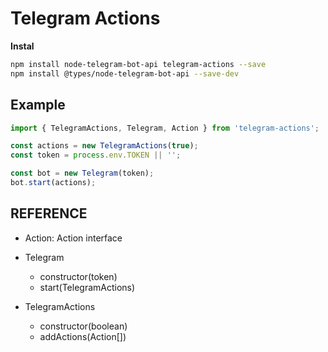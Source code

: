 # Telegram Actions

__Instal__

```bash
npm install node-telegram-bot-api telegram-actions --save
npm install @types/node-telegram-bot-api --save-dev
```

## Example

```typescript
import { TelegramActions, Telegram, Action } from 'telegram-actions';

const actions = new TelegramActions(true);
const token = process.env.TOKEN || '';

const bot = new Telegram(token);
bot.start(actions);
```

## REFERENCE

- Action: Action interface

- Telegram
    - constructor(token)
    - start(TelegramActions)

- TelegramActions
    - constructor(boolean)
    - addActions(Action[])

